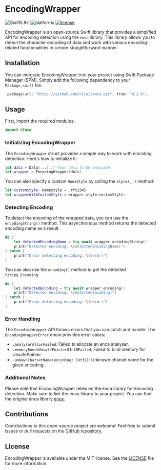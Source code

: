 # EncodingWrapper

![Swift5.8+](https://img.shields.io/badge/Swift-5.8%2B-orange.svg?style=flat)
![platforms](https://img.shields.io/badge/Platforms-macOS%20%7C%20Linux%20%7C%20-orange.svg?style=flat)
[![license](https://img.shields.io/badge/license-MIT-blue.svg)](https://github.com/0xfeedface1993/CEnca/blob/master/LICENSE)  

EncodingWrapper is an open-source Swift library that provides a simplified API for encoding detection using the `enca` library. This library allows you to detect the character encoding of data and work with various encoding-related functionalities in a more straightforward manner.

## Installation

You can integrate EncodingWrapper into your project using Swift Package Manager (SPM). Simply add the following dependency to your `Package.swift` file:

```swift
.package(url: "https://github.com/nijel/enca.git", from: "0.1.0"),
```

## Usage

First, import the required modules:

```swift
import CEnca
```

### Initializing EncodingWrapper

The `EncodingWrapper` struct provides a simple way to work with encoding detection. Here's how to initialize it:

```swift
let data = Data(...) // Your data to be analyzed
let wrapper = EncodingWrapper(data)
```

You can also specify a custom `NameStyle` by calling the `style(_:)` method:

```swift
let customStyle: NameStyle = .rfc1345
let wrapperWithCustomStyle = wrapper.style(customStyle)
```

### Detecting Encoding

To detect the encoding of the wrapped data, you can use the `encodingString()` method. This asynchronous method returns the detected encoding name as a result:

```swift
do {
    let detectedEncodingName = try await wrapper.encodingString()
    print("Detected encoding: \(detectedEncodingName)")
} catch {
    print("Error detecting encoding: \(error)")
}
```

You can also use the `encoding()` method to get the detected `String.Encoding`:

```swift
do {
    let detectedEncoding = try await wrapper.encoding()
    print("Detected encoding: \(detectedEncoding)")
} catch {
    print("Error detecting encoding: \(error)")
}
```

### Error Handling

The `EncodingWrapper` API throws errors that you can catch and handle. The `EncodingWrapperError` enum provides error cases:

- `.analyserAllocFailed`: Failed to allocate an enca analyser.
- `.memoryBoundUnsafePointerUInt8Failed`: Failed to bind memory for UnsafePointer<UInt8>.
- `.unkownCharsetName(encoding: Int32)`: Unknown charset name for the given encoding.

### Additional Notes

Please note that EncodingWrapper relies on the enca library for encoding detection. Make sure to link the enca library to your project. You can find the original enca library [enca](https://github.com/nijel/enca.git).

## Contributions

Contributions to this open-source project are welcome! Feel free to submit issues or pull requests on the [GitHub repository](https://github.com/0xfeedface1993/CEnca.git).

## License

EncodingWrapper is available under the MIT license. See the [LICENSE](LICENSE) file for more information.
